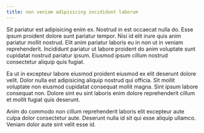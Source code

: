 ```yaml
---
title: non veniam adipisicing incididunt laborum
---
```


Sit pariatur est adipisicing enim ex. Nostrud in est occaecat nulla do. Esse ipsum proident dolore sunt pariatur tempor. Nisi id elit irure quis anim pariatur mollit nostrud. Elit anim pariatur laboris eu in non ut in veniam reprehenderit. Incididunt pariatur ut labore proident do anim voluptate sunt cupidatat nostrud pariatur ipsum. Eiusmod ipsum cillum nostrud consectetur aliquip quis fugiat.

Ea ut in excepteur labore eiusmod proident eiusmod ex elit deserunt dolore velit. Dolor nulla est adipisicing aliquip nostrud qui officia. Sit mollit voluptate non eiusmod cupidatat consequat mollit magna. Sint ipsum labore consequat non. Dolore sint eu sint laboris enim dolore reprehenderit cillum et mollit fugiat quis deserunt.

Anim do commodo non cillum reprehenderit laboris elit excepteur aute culpa dolor consectetur aute. Deserunt nulla id sit qui esse aliquip ullamco. Veniam dolor aute sint velit esse id.